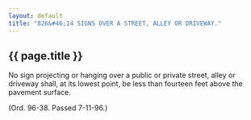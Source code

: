 ```yaml
---
layout: default 
title: "826&#46;14 SIGNS OVER A STREET, ALLEY OR DRIVEWAY."
---
```


{{ page.title }}
----------------

No sign projecting or hanging over a public or private street, alley or
driveway shall, at its lowest point, be less than fourteen feet above
the pavement surface.

(Ord. 96-38. Passed 7-11-96.)
